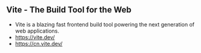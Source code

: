 ## Vite - The Build Tool for the Web
- Vite is a blazing fast frontend build tool powering the next generation of web applications.
- https://vite.dev/
- https://cn.vite.dev/